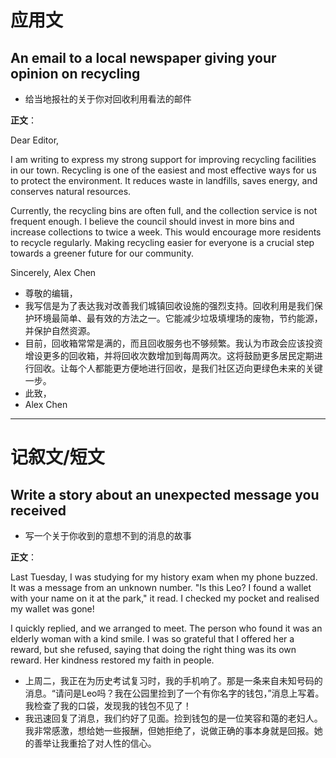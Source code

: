 # 应用文

## An email to a local newspaper giving your opinion on recycling
- 给当地报社的关于你对回收利用看法的邮件

**正文**：

Dear Editor,

I am writing to express my strong support for improving recycling facilities in our town. Recycling is one of the easiest and most effective ways for us to protect the environment. It reduces waste in landfills, saves energy, and conserves natural resources.

Currently, the recycling bins are often full, and the collection service is not frequent enough. I believe the council should invest in more bins and increase collections to twice a week. This would encourage more residents to recycle regularly. Making recycling easier for everyone is a crucial step towards a greener future for our community.

Sincerely,
Alex Chen

- 尊敬的编辑，
- 我写信是为了表达我对改善我们城镇回收设施的强烈支持。回收利用是我们保护环境最简单、最有效的方法之一。它能减少垃圾填埋场的废物，节约能源，并保护自然资源。
- 目前，回收箱常常是满的，而且回收服务也不够频繁。我认为市政会应该投资增设更多的回收箱，并将回收次数增加到每周两次。这将鼓励更多居民定期进行回收。让每个人都能更方便地进行回收，是我们社区迈向更绿色未来的关键一步。
- 此致，
- Alex Chen

---

# 记叙文/短文

## Write a story about an unexpected message you received
- 写一个关于你收到的意想不到的消息的故事

**正文**：

Last Tuesday, I was studying for my history exam when my phone buzzed. It was a message from an unknown number. "Is this Leo? I found a wallet with your name on it at the park," it read. I checked my pocket and realised my wallet was gone!

I quickly replied, and we arranged to meet. The person who found it was an elderly woman with a kind smile. I was so grateful that I offered her a reward, but she refused, saying that doing the right thing was its own reward. Her kindness restored my faith in people.

- 上周二，我正在为历史考试复习时，我的手机响了。那是一条来自未知号码的消息。“请问是Leo吗？我在公园里捡到了一个有你名字的钱包，”消息上写着。我检查了我的口袋，发现我的钱包不见了！
- 我迅速回复了消息，我们约好了见面。捡到钱包的是一位笑容和蔼的老妇人。我非常感激，想给她一些报酬，但她拒绝了，说做正确的事本身就是回报。她的善举让我重拾了对人性的信心。

